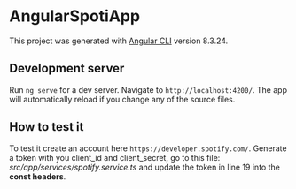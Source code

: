 # AngularSpotiApp

This project was generated with [Angular CLI](https://github.com/angular/angular-cli) version 8.3.24.

## Development server

Run `ng serve` for a dev server. Navigate to `http://localhost:4200/`. The app will automatically reload if you change any of the source files.

## How to test it

To test it create an account here `https://developer.spotify.com/`. Generate a token with you client_id and client_secret, go to this file: _src/app/services/spotify.service.ts_ and update the token in line 19 into the **const headers**.
